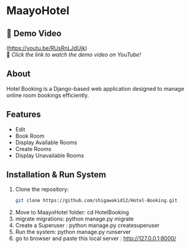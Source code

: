 # MaayoHotel
 
## 🎥 Demo Video  
(https://youtu.be/RUsRnLJdUjk)  
🔗 *Click the link to watch the demo video on YouTube!*  


## About
Hotel Booking is a Django-based web application designed to manage online room bookings efficiently.

## Features
- Edit
- Book Room
- Display Available Rooms
- Create Rooms
- Display Unavailable Rooms


## Installation & Run System
1. Clone the repository:
   ```sh
   git clone https://github.com/shigawakid12/Hotel-Booking.git

2. Move to MaayoHotel folder:
	cd HotelBooking
3. migrate migrations:
   	python manage.py migrate
4.  Create a Superuser :
   	python manage.py createsuperuser
5. Run the system:
	python manage.py runserver
6. go to browser and paste this local server :  http://127.0.0.1:8000/

